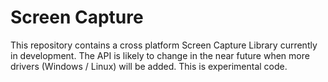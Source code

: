 
 # Screen Capture

 This repository contains a cross platform Screen Capture Library currently
 in development. The API is likely to change in the near future when more
 drivers (Windows / Linux) will be added. This is experimental code.

  
      